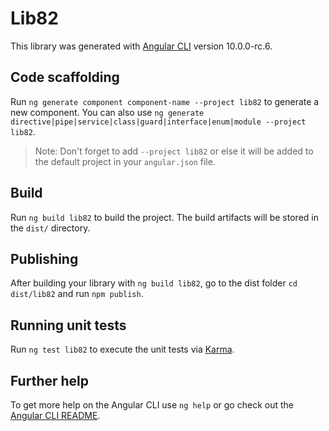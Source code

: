 # Lib82

This library was generated with [Angular CLI](https://github.com/angular/angular-cli) version 10.0.0-rc.6.

## Code scaffolding

Run `ng generate component component-name --project lib82` to generate a new component. You can also use `ng generate directive|pipe|service|class|guard|interface|enum|module --project lib82`.
> Note: Don't forget to add `--project lib82` or else it will be added to the default project in your `angular.json` file. 

## Build

Run `ng build lib82` to build the project. The build artifacts will be stored in the `dist/` directory.

## Publishing

After building your library with `ng build lib82`, go to the dist folder `cd dist/lib82` and run `npm publish`.

## Running unit tests

Run `ng test lib82` to execute the unit tests via [Karma](https://karma-runner.github.io).

## Further help

To get more help on the Angular CLI use `ng help` or go check out the [Angular CLI README](https://github.com/angular/angular-cli/blob/master/README.md).
